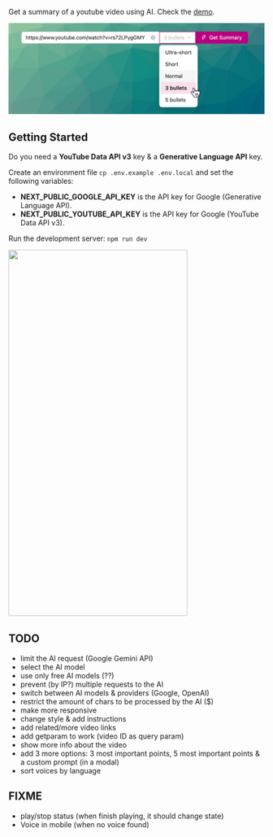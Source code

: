 Get a summary of a youtube video using AI. Check the [demo](https://yt-summary-next.vercel.app/).

![Preview](public/images/preview.jpg)

## Getting Started

Do you need a **YouTube Data API v3** key & a **Generative Language API** key.

Create an environment file `cp .env.example .env.local` and set the following variables:

- **NEXT_PUBLIC_GOOGLE_API_KEY** is the API key for Google (Generative Language API).
- **NEXT_PUBLIC_YOUTUBE_API_KEY** is the API key for Google (YouTube Data API v3).

Run the development server: `npm run dev`

<img src="https://www.visitanyplace.com/github/yt-summary/demo.gif" width="352" height="720">

## TODO

- limit the AI request (Google Gemini API)
- select the AI model
- use only free AI models (??)
- prevent (by IP?) multiple requests to the AI
- switch between AI models & providers (Google, OpenAI)
- restrict the amount of chars to be processed by the AI ($)
- make more responsive
- change style & add instructions
- add related/more video links
- add getparam to work (video ID as query param)
- show more info about the video
- add 3 more options: 3 most important points, 5 most important points & a custom prompt (in a modal)
- sort voices by language

## FIXME

- play/stop status (when finish playing, it should change state)
- Voice in mobile (when no voice found)

